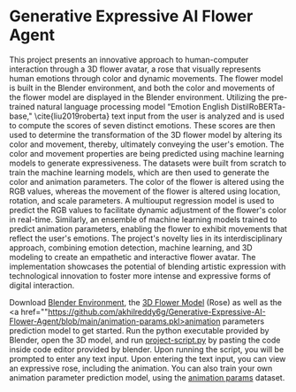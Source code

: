 # Generative Expressive AI Flower Agent

 This project presents an innovative approach to human-computer interaction through a 3D flower avatar, a rose that visually represents human emotions through color and dynamic movements. The flower model is built in the Blender environment, and both the color and movements of the flower model are displayed in the Blender environment. Utilizing the pre-trained natural language processing model “Emotion English DistilRoBERTa-base," \cite{liu2019roberta} text input from the user is analyzed and is used to compute the scores of seven distinct emotions. These scores are then used to determine the transformation of the 3D flower model by altering its color and movement, thereby, ultimately conveying the user's emotion. The color and movement properties are being predicted using machine learning models to generate expressiveness. The datasets were built from scratch to train the machine learning models, which are then used to generate the color and animation parameters. The color of the flower is altered using the RGB values, whereas the movement of the flower is altered using location, rotation, and scale parameters. A multiouput regression model is used to predict the RGB values to facilitate dynamic adjustment of the flower's color in real-time. Similarly, an ensemble of machine learning models trained to predict animation parameters, enabling the flower to exhibit movements that reflect the user's emotions. The project's novelty lies in its interdisciplinary approach, combining emotion detection, machine learning, and 3D modeling to create an empathetic and interactive flower avatar. The implementation showcases the potential of blending artistic expression with technological innovation to foster more intense and expressive forms of digital interaction.

 Download <a href="https://www.blender.org/download/">Blender Environment</a>, the <a href="https://drive.google.com/file/d/1YGaf5VhPK3fxjEUJsYDeeif0UvYsyyf9/view?usp=sharing">3D Flower Model</a> (Rose) as well as the <a href=""https://github.com/akhilreddy6g/Generative-Expressive-AI-Flower-Agent/blob/main/animation-params.pkl>animation parameters prediction model</a> to get started. Run the python executable provided by Blender, open the 3D model, and run <a href="https://github.com/akhilreddy6g/Generative-Expressive-AI-Flower-Agent/blob/main/project-setup.py">project-script.py</a> by pasting the code inside code editor provided by blender. Upon running the script, you will be prompted to enter any text input. Upon entering the text input, you can view an expressive rose, including the animation. You can also train your own animation parameter prediction model, using the <a href="https://github.com/akhilreddy6g/Generative-Expressive-AI-Flower-Agent/blob/main/params-data.csv">animation params</a> dataset.

